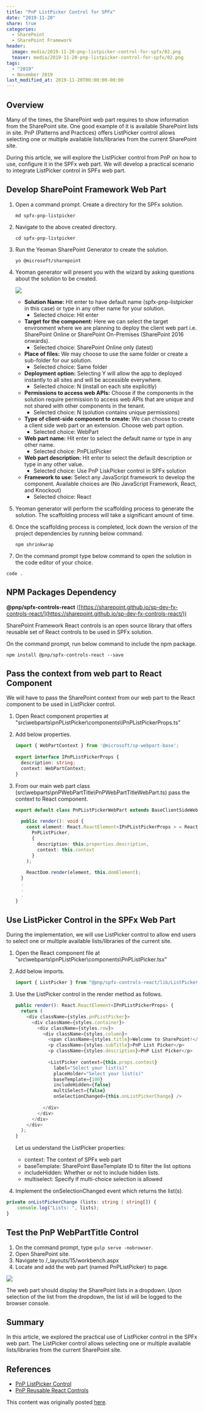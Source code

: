 ```yaml
---
title: "PnP ListPicker Control for SPFx"
date: "2019-11-20"
share: true
categories:
  - SharePoint
  - SharePoint Framework
header:
  image: media/2019-11-20-pnp-listpicker-control-for-spfx/02.png
  teaser: media/2019-11-20-pnp-listpicker-control-for-spfx/02.png
tags:
  - "2019"
  - November 2019
last_modified_at: 2019-11-20T00:00:00-00:00
---
```


## Overview

Many of the times, the SharePoint web part requires to show information from the SharePoint site. One good example of it is available SharePoint lists in site. PnP (Patterns and Practices) offers ListPicker control allows selecting one or multiple available lists/libraries from the current SharePoint site.

During this article, we will explore the ListPicker control from PnP on how to use, configure it in the SPFx web part. We will develop a practical scenario to integrate ListPicker control in SPFx web part.


## Develop SharePoint Framework Web Part

1. Open a command prompt. Create a directory for the SPFx solution.

    ```
    md spfx-pnp-listpicker
    ```

2. Navigate to the above created directory.

    ```
    cd spfx-pnp-listpicker
    ```

3. Run the Yeoman SharePoint Generator to create the solution.

    ```
    yo @microsoft/sharepoint
    ```

4. Yeoman generator will present you with the wizard by asking questions about the solution to be created.

    ![](/media/2019-11-20-pnp-listpicker-control-for-spfx/01.png)

    - **Solution Name:** Hit enter to have default name (spfx-pnp-listpicker in this case) or type in any other name for your solution.
        - Selected choice: Hit enter
    - **Target for the component:** Here we can select the target environment where we are planning to deploy the client web part i.e. SharePoint Online or SharePoint On-Premises (SharePoint 2016 onwards).
        - Selected choice: SharePoint Online only (latest)
    - **Place of files:** We may choose to use the same folder or create a sub-folder for our solution.
        - Selected choice: Same folder
    - **Deployment option:** Selecting Y will allow the app to deployed instantly to all sites and will be accessible everywhere.
        - Selected choice: N (install on each site explicitly)
    - **Permissions to access web APIs:** Choose if the components in the solution require permission to access web APIs that are unique and not shared with other components in the tenant.
        - Selected choice: N (solution contains unique permissions)
    - **Type of client-side component to create:** We can choose to create a client side web part or an extension. Choose web part option.
        - Selected choice: WebPart
    - **Web part name:** Hit enter to select the default name or type in any other name.
        - Selected choice: PnPListPicker
    - **Web part description:** Hit enter to select the default description or type in any other value.
        - Selected choice: Use PnP LiskPicker control in SPFx solution
    - **Framework to use:** Select any JavaScript framework to develop the component. Available choices are (No JavaScript Framework, React, and Knockout)
        - Selected choice: React

5. Yeoman generator will perform the scaffolding process to generate the solution. The scaffolding process will take a significant amount of time.
6. Once the scaffolding process is completed, lock down the version of the project dependencies by running below command.

    ```
    npm shrinkwrap
    ```

7. On the command prompt type below command to open the solution in the code editor of your choice.

```
code .
```


## NPM Packages Dependency

**@pnp/spfx-controls-react** ([https://sharepoint.github.io/sp-dev-fx-controls-react/](https://sharepoint.github.io/sp-dev-fx-controls-react/))

SharePoint Framework React controls is an open source library that offers reusable set of React controls to be used in SPFx solution.

On the command prompt, run below command to include the npm package.

```
npm install @pnp/spfx-controls-react --save
```


## Pass the context from web part to React Component

We will have to pass the SharePoint context from our web part to the React component to be used in ListPicker control.

1. Open React component properties at "src\webparts\pnPListPicker\components\IPnPListPickerProps.ts"
2. Add below properties.

    ```typescript
    import { WebPartContext } from '@microsoft/sp-webpart-base';  
      
    export interface IPnPListPickerProps {  
      description: string;  
      context: WebPartContext;  
    }
    ```

3. From our main web part class (src\webparts\pnPWebPartTitle\PnPWebPartTitleWebPart.ts) pass the context to React component.

    ```typescript
    export default class PnPListPickerWebPart extends BaseClientSideWebPart<IPnPListPickerWebPartProps> {  
      
      public render(): void {  
        const element: React.ReactElement<IPnPListPickerProps > = React.createElement(  
          PnPListPicker,  
          {  
            description: this.properties.description,  
            context: this.context  
          }  
        );  
      
        ReactDom.render(element, this.domElement);  
      }  
      .  
      .  
      .  
    }
    ```


## Use ListPicker Control in the SPFx Web Part

During the implementation, we will use ListPicker control to allow end users to select one or multiple available lists/libraries of the current site.

1. Open the React component file at "src\webparts\pnPListPicker\components\PnPListPicker.tsx"
2. Add below imports.

    ```typescript
    import { ListPicker } from "@pnp/spfx-controls-react/lib/ListPicker";
    ```

3. Use the ListPicker control in the render method as follows.

    ```typescript
    public render(): React.ReactElement<IPnPListPickerProps> {  
      return (  
        <div className={styles.pnPListPicker}>  
          <div className={styles.container}>  
            <div className={styles.row}>  
              <div className={styles.column}>  
                <span className={styles.title}>Welcome to SharePoint!</span>  
                <p className={styles.subTitle}>PnP List Picker</p>  
                <p className={styles.description}>PnP List Picker</p>  
      
                <ListPicker context={this.props.context}  
                  label="Select your list(s)"  
                  placeHolder="Select your list(s)"  
                  baseTemplate={100}  
                  includeHidden={false}  
                  multiSelect={false}  
                  onSelectionChanged={this.onListPickerChange} />  
      
              </div>  
            </div>  
          </div>  
        </div>  
      );  
    }
    ```

    Let us understand the ListPicker properties:

    - context: The context of SPFx web part
    - baseTemplate: SharePoint BaseTemplate ID to filter the list options
    - includeHidden: Whether or not to include hidden lists.
    - multiselect: Specify if multi-choice selection is allowed

4. Implement the onSelectionChanged event which returns the list(s).

```typescript
private onListPickerChange (lists: string | string[]) {  
    console.log("Lists: ", lists);  
}
```

## Test the PnP WebPartTitle Control

1. On the command prompt, type ```gulp serve -nobrowser```.
2. Open SharePoint site.
3. Navigate to /_layouts/15/workbench.aspx
4. Locate and add the web part (named PnPListPicker) to page.

![](/media/2019-11-20-pnp-listpicker-control-for-spfx/02.png)

The web part should display the SharePoint lists in a dropdown. Upon selection of the list from the dropdown, the list id will be logged to the browser console.


## Summary

In this article, we explored the practical use of ListPicker control in the SPFx web part. The ListPicker control allows selecting one or multiple available lists/libraries from the current SharePoint site.


## References

- [PnP ListPicker Control](https://sharepoint.github.io/sp-dev-fx-controls-react/controls/ListPicker/)
- [PnP Reusable React Controls](https://sharepoint.github.io/sp-dev-fx-controls-react/)

This content was originally posted [here](https://www.c-sharpcorner.com/article/pnp-listpicker-control-for-spfx/).
